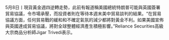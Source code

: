 5月8日丨現貨黃金週四逆轉走勢，此前有報道稱美國總統特朗普可能與英國簽署貿易協議，令市場承壓，而投資者則在等待本週末美中貿易談判的結果。“在貿易協議方面，任何貿易戰的緩和和不確定氣氛的減少都將對黃金不利。如果美國宣佈與英國達成貿易協議，將對全球整體經濟產生積極影響。”Reliance Securities高級大宗商品分析師Jigar Trivedi表示。